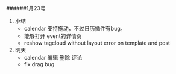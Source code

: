 ######1月23号 
1. 小结 
	* calendar 支持拖动，不过日历插件有bug。
	* 能够打开 event的详情页 
	* reshow tagcloud without layout error on template and post 
2. 明天  
	* calendar 编辑 删除 评论 
	* fix drag bug
